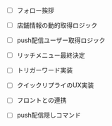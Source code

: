 - [ ] フォロー挨拶
- [ ] 店舗情報の動的取得ロジック
- [ ] push配信ユーザー取得ロジック
- [ ] リッチメニュー最終決定
- [ ] トリガーワード実装
- [ ] クイックリプライのUX実装
- [ ] フロントとの連携
- [ ] push配信隠しコマンド

